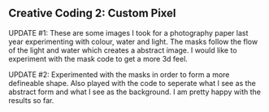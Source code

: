 ## Creative Coding 2: Custom Pixel

UPDATE #1: These are some images I took for a photography paper last year experimenting with colour, water and light. The masks follow the flow of the light and water which creates a abstract image. I would like to experiment with the mask code to get a more 3d feel.

UPDATE #2: Experimented with the masks in order to form a more defineable shape. Also played with the code to seperate what I see as the abstract form and what I see as the background. I am pretty happy with the results so far.
